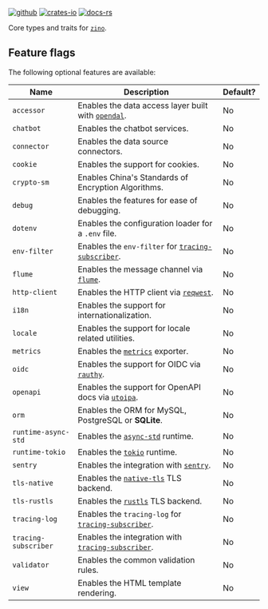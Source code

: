 [![github]](https://github.com/zino-rs/zino)
[![crates-io]](https://crates.io/crates/zino-core)
[![docs-rs]](https://docs.rs/zino-core)

[github]: https://img.shields.io/badge/github-8da0cb?labelColor=555555&logo=github
[crates-io]: https://img.shields.io/badge/crates.io-fc8d62?labelColor=555555&logo=rust
[docs-rs]: https://img.shields.io/badge/docs.rs-66c2a5?labelColor=555555&logo=docs.rs

Core types and traits for [`zino`].

## Feature flags

The following optional features are available:

| Name                 | Description                                            | Default? |
|----------------------|--------------------------------------------------------|----------|
| `accessor`           | Enables the data access layer built with [`opendal`].  | No       |
| `chatbot`            | Enables the chatbot services.                          | No       |
| `connector`          | Enables the data source connectors.                    | No       |
| `cookie`             | Enables the support for cookies.                       | No       |
| `crypto-sm`          | Enables China's Standards of Encryption Algorithms.    | No       |
| `debug`              | Enables the features for ease of debugging.            | No       |
| `dotenv`             | Enables the configuration loader for a `.env` file.    | No       |
| `env-filter`         | Enables the `env-filter` for [`tracing-subscriber`].   | No       |
| `flume`              | Enables the message channel via [`flume`].             | No       |
| `http-client`        | Enables the HTTP client via [`reqwest`].               | No       |
| `i18n`               | Enables the support for internationalization.          | No       |
| `locale`             | Enables the support for locale related utilities.      | No       |
| `metrics`            | Enables the [`metrics`] exporter.                      | No       |
| `oidc`               | Enables the support for OIDC via [`rauthy`].           | No       |
| `openapi`            | Enables the support for OpenAPI docs via [`utoipa`].   | No       |
| `orm`                | Enables the ORM for MySQL, PostgreSQL or **SQLite**.   | No       |
| `runtime-async-std`  | Enables the [`async-std`] runtime.                     | No       |
| `runtime-tokio`      | Enables the [`tokio`] runtime.                         | No       |
| `sentry`             | Enables the integration with [`sentry`].               | No       |
| `tls-native`         | Enables the [`native-tls`] TLS backend.                | No       |
| `tls-rustls`         | Enables the [`rustls`] TLS backend.                    | No       |
| `tracing-log`        | Enables the `tracing-log` for [`tracing-subscriber`].  | No       |
| `tracing-subscriber` | Enables the integration with [`tracing-subscriber`].   | No       |
| `validator`          | Enables the common validation rules.                   | No       |
| `view`               | Enables the HTML template rendering.                   | No       |

[`zino`]: https://github.com/zino-rs/zino
[`opendal`]: https://crates.io/crates/opendal
[`tracing-subscriber`]: https://crates.io/crates/tracing-subscriber
[`flume`]: https://crates.io/crates/flume
[`reqwest`]: https://crates.io/crates/reqwest
[`metrics`]: https://crates.io/crates/metrics
[`async-std`]: https://crates.io/crates/async-std
[`tokio`]: https://crates.io/crates/tokio
[`native-tls`]: https://crates.io/crates/native-tls
[`rauthy`]: https://crates.io/crates/rauthy-client
[`utoipa`]: https://crates.io/crates/utoipa
[`rustls`]: https://crates.io/crates/rustls
[`sentry`]: https://crates.io/crates/sentry
